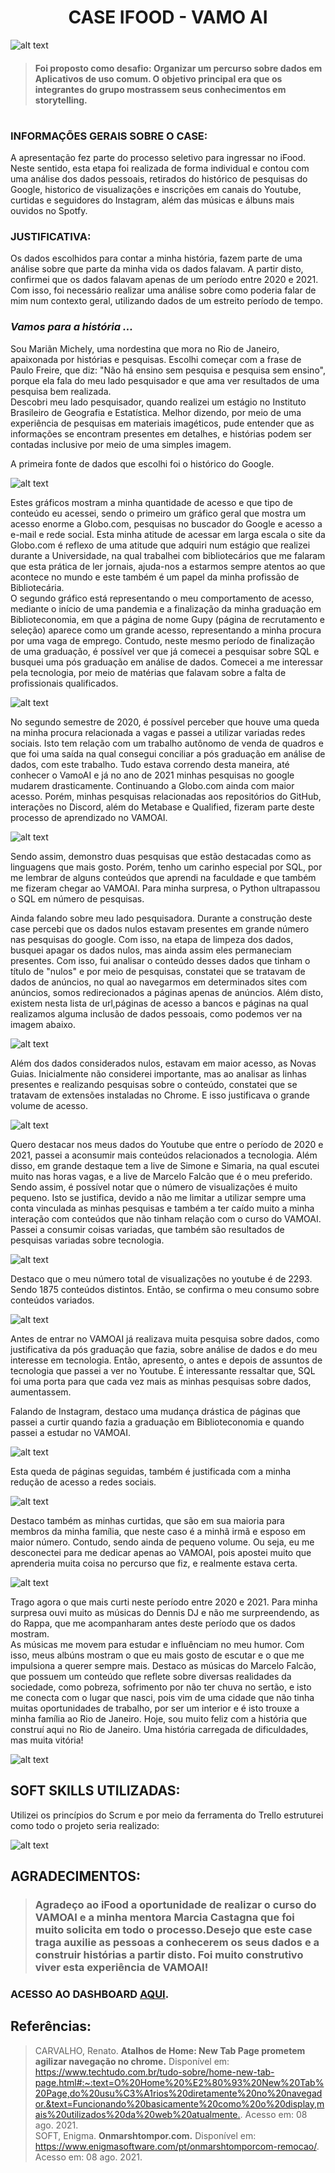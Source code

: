 # <h1 align="center"> CASE IFOOD - VAMO AI </h1> 


![alt text](imagem-01.PNG)

> #### Foi proposto como desafio: Organizar um percurso sobre dados em Aplicativos de uso comum. O objetivo principal era que os integrantes do grupo mostrassem seus conhecimentos em storytelling.

#

### __INFORMAÇÕES GERAIS SOBRE O CASE:__ 

A apresentação fez parte do processo seletivo para ingressar no iFood. Neste sentido, esta etapa foi realizada de forma individual e contou com uma análise dos dados pessoais, retirados do histórico de pesquisas do Google, historico de visualizações e inscrições em canais do Youtube, curtidas e seguidores do Instagram, além das músicas e álbuns mais ouvidos no Spotfy.

### __JUSTIFICATIVA:__

Os dados escolhidos para contar a minha história, fazem parte de uma análise sobre que parte da minha vida os dados falavam. A partir disto, confirmei que os dados falavam apenas de um período entre 2020 e 2021. Com isso, foi necessário realizar uma análise sobre como poderia falar de mim num contexto geral, utilizando dados de um estreito período de tempo. 

### __*Vamos para a história ...*__

Sou Mariãn Michely, uma nordestina que mora no Rio de Janeiro, apaixonada por histórias e pesquisas. Escolhi começar com a frase de Paulo Freire, que diz: "Não há ensino sem pesquisa e pesquisa sem ensino", porque ela fala do meu lado pesquisador e que ama ver resultados de uma pesquisa bem realizada.  
Descobri meu lado pesquisador, quando realizei um estágio no Instituto Brasileiro de Geografia e Estatística. Melhor dizendo, por meio de uma experiência de pesquisas em materiais imagéticos, pude entender que as informações se encontram presentes em detalhes, e histórias podem ser contadas inclusive por meio de uma simples imagem.  
  
A primeira fonte de dados que escolhi foi o histórico do Google.  
  
![alt text](imagem-02.PNG)  
  
Estes gráficos mostram a minha quantidade de acesso e que tipo de conteúdo eu acessei, sendo o primeiro um gráfico geral que mostra um acesso enorme a Globo.com, pesquisas no buscador do Google e acesso a e-mail e rede social. Esta minha atitude de acessar em larga escala o site da Globo.com é reflexo de uma atitude que adquiri num estágio que realizei durante a Universidade, na qual trabalhei com bibliotecários que me falaram que esta prática de ler jornais, ajuda-nos a estarmos sempre atentos ao que acontece no mundo e este também é um papel da minha profissão de Bibliotecária.  
O segundo gráfico está representando o meu comportamento de acesso, mediante o início de uma pandemia e a finalização da minha graduação em Biblioteconomia, em que a página de nome Gupy (página de recrutamento e seleção) aparece como um grande acesso, representando a minha procura por uma vaga de emprego. Contudo, neste mesmo período de finalização de uma graduação, é possível ver que já comecei a pesquisar sobre SQL e busquei uma pós graduação em análise de dados. Comecei a me interessar pela tecnologia, por meio de matérias que falavam sobre a falta de profissionais qualificados.  

  
![alt text](imagem-03.PNG)

No segundo semestre de 2020, é possível perceber que houve uma queda na minha procura relacionada a vagas e passei a utilizar variadas redes sociais. Isto tem relação com um trabalho autônomo de venda de quadros e que foi uma saída na qual consegui conciliar a pós graduação em análise de dados, com este trabalho. Tudo estava correndo desta maneira, até conhecer o VamoAI e já no ano de 2021 minhas pesquisas no google mudarem drasticamente. Continuando a Globo.com ainda com maior acesso. Porém, minhas pesquisas relacionadas aos repositórios do GitHub, interações no Discord, além do Metabase e Qualified, fizeram parte deste processo de aprendizado no VAMOAI.  
  

![alt text](imagem-04.PNG)

Sendo assim, demonstro duas pesquisas que estão destacadas como as linguagens que mais gosto. Porém, tenho um carinho especial por SQL, por me lembrar de alguns conteúdos que aprendi na faculdade e que também me fizeram chegar ao VAMOAI. Para minha surpresa, o Python ultrapassou o SQL em número de pesquisas.  
  
Ainda falando sobre meu lado pesquisadora. Durante a construção deste case percebi que os dados nulos estavam presentes em grande número nas pesquisas do google. Com isso, na etapa de limpeza dos dados, busquei apagar os dados nulos, mas ainda assim eles permaneciam presentes. Com isso, fui analisar o conteúdo desses dados que tinham o título de "nulos" e por meio de pesquisas, constatei que se tratavam de dados de anúncios, no qual ao navegarmos em determinados sites com anúncios, somos redirecionados a páginas apenas de anúncios. Além disto, existem nesta lista de url,páginas de  acesso a bancos e páginas na qual realizamos alguma inclusão de dados pessoais, como podemos ver na imagem abaixo.  
  

![alt text](imagem-05.PNG)  
  
Além dos dados considerados nulos, estavam em maior acesso, as Novas Guias. Inicialmente não considerei importante, mas ao analisar as linhas presentes e realizando pesquisas sobre o conteúdo, constatei que se tratavam de extensões instaladas no Chrome. E isso justificava o grande volume de acesso.  
  
![alt text](imagem-06.PNG)  
  
Quero destacar nos meus dados do Youtube que entre o período de 2020 e 2021, passei a aconsumir mais conteúdos relacionados a tecnologia. Além disso, em grande destaque tem a live de Simone e Simaria, na qual escutei muito nas horas vagas, e a live de Marcelo Falcão que é o meu preferido. Sendo assim, é possível notar que o número de visualizações é muito pequeno. Isto se justifica, devido a não me limitar a utilizar sempre uma conta vinculada as minhas pesquisas e também a ter caído muito a minha interação com conteúdos que não tinham relação com o curso do VAMOAI. Passei a consumir coisas variadas, que também são resultados de pesquisas variadas sobre tecnologia.  
  

![alt text](imagem-07.PNG)  
  
Destaco que o meu número total de visualizações no youtube é de 2293. Sendo 1875 conteúdos distintos. Então, se confirma o meu consumo sobre conteúdos variados.  
  

![alt text](imagem-08.PNG)  

Antes de entrar no VAMOAI já realizava muita pesquisa sobre dados, como justificativa da pós graduação que fazia, sobre análise de dados e do meu interesse em tecnologia. Então, apresento, o antes e depois de assuntos de tecnologia que passei a ver no Youtube. É interessante ressaltar que, SQL foi uma porta para que cada vez mais as minhas pesquisas sobre dados, aumentassem.  
  
Falando de Instagram, destaco uma mudança drástica de páginas que passei a curtir quando fazia a graduação em Biblioteconomia e quando passei a estudar no VAMOAI.

![alt text](imagem-09.PNG) 

Esta queda de páginas seguidas, também é justificada com a minha redução de acesso a redes sociais.  

![alt text](imagem-10.PNG) 

Destaco também as minhas curtidas, que são em sua maioria para membros da minha família, que neste caso é a minhã irmã e esposo em maior número. Contudo, sendo ainda de pequeno volume. Ou seja, eu me desconectei para me dedicar apenas ao VAMOAI, pois apostei muito que aprenderia muita coisa no percurso que fiz, e realmente estava certa.  

![alt text](imagem-11.PNG) 

Trago agora o que mais curti neste período entre 2020 e 2021. Para minha surpresa ouvi muito as músicas do Dennis DJ e não me surpreendendo, as do Rappa, que me acompanharam antes deste período que os dados mostram.  
As músicas me movem para estudar e influênciam no meu humor. Com isso, meus albúns mostram o que eu mais gosto de escutar e o que me impulsiona a querer sempre mais. Destaco as músicas do Marcelo Falcão, que possuem um conteúdo que reflete sobre diversas realidades da sociedade, como pobreza, sofrimento por não ter chuva no sertão, e isto me conecta com o lugar que nasci, pois vim de uma cidade que não tinha muitas oportunidades de trabalho, por ser um interior e é isto trouxe a minha família ao Rio de Janeiro. Hoje, sou muito feliz com a história que construí aqui no Rio de Janeiro. Uma história carregada de dificuldades, mas muita vitória!  
  
![alt text](imagem-12.PNG)

## SOFT SKILLS UTILIZADAS:

Utilizei os princípios do Scrum e por meio da ferramenta do Trello estruturei como todo o projeto seria realizado:


![alt text](trello.PNG)


## AGRADECIMENTOS:
> ### Agradeço ao iFood a oportunidade de realizar o curso do VAMOAI e a minha mentora Marcia Castagna que foi muito solicita em todo o processo.Desejo que este case traga auxilie as pessoas a conhecerem os seus dados e a construir histórias a partir disto. Foi muito construtivo viver esta experiência de VAMOAI! 

### ACESSO AO DASHBOARD [AQUI](https://public.tableau.com/app/profile/mari.n.michely.melo.de.lima.do.carmo/viz/Case_Marian_Ifood/PAINEL).


## Referências:
>CARVALHO, Renato. __Atalhos de Home: New Tab Page prometem agilizar navegação no chrome.__ Disponível em: <https://www.techtudo.com.br/tudo-sobre/home-new-tab-page.html#:~:text=O%20Home%20%E2%80%93%20New%20Tab%20Page,do%20usu%C3%A1rios%20diretamente%20no%20navegador.&text=Funcionando%20basicamente%20como%20o%20display,mais%20utilizados%20da%20web%20atualmente.>. Acesso em: 08 ago. 2021.  
>SOFT, Enigma. __Onmarshtompor.com.__ Disponível em: <https://www.enigmasoftware.com/pt/onmarshtomporcom-remocao/>. Acesso em: 08 ago. 2021. 
